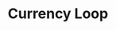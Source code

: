 ---
layout: loop
title: Currency Loop
description: Currency loop lists currencies.
sidebar: loop
lang: en
subnav: loop_currency
uses_global_argument: true
returns_global_outputs: { countable : true, timestampable : true, versionable : false }
type: currency
arguments :
    - {name: "id", description: "A single or a list of currency ids.", example: "id=\"2\", id=\"1,4,7\""}
    - {name: "default_only", description: "A boolean value to display only the default currency.", example: "default_only=\"true\""}
    - {name: "exclude", description: "A single or a list of currency ids.", example: "exclude=\"2\", exclude=\"1,4,7\""}
    - {name: "lang", description: "A lang id", example: "lang=\"1\""}
outputs :
    - {name: "$ID", description: "the currency id"}
    - {name: "$NAME", description: "the currency name"}
    - {name: "$ISOCODE", description: "the ISO numeric currency code"}
    - {name: "$SYMBOL", description: "the ISO numeric currency symbol"}
    - {name: "$RATE", description: "the currency rate"}
    - {name: "$IS_DEFAULT", description: "returns if the currency is the default currency"}
    - {name: "$POSITION", description: "the currency position"}
---